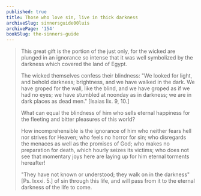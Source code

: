 ```yaml
---
published: true
title: Those who love sin, live in thick darkness
archiveSlug: sinnersguide00luis
archivePage: '154'
bookSlug: the-sinners-guide
---
```


> This great gift is the portion of the just only, for the wicked are plunged in an ignorance so intense that it was well symbolized by the darkness which covered the land of Egypt.
> 
> The wicked themselves confess their blindness: "We looked for light, and behold darkness; brightness, and we have walked in the dark. We have groped for the wall, like the blind, and we have groped as if we had no eyes; we have stumbled at noonday as in darkness; we are in dark places as dead men." [Isaias lix. 9, 10.]
> 
> What can equal the blindness of him who sells eternal happiness for the fleeting and bitter pleasures of this world?
> 
> How incomprehensible is the ignorance of him who neither fears hell nor strives for Heaven; who feels no horror for sin; who disregards the menaces as well as the promises of God; who makes no preparation for death, which hourly seizes its victims; who does not see that momentary joys here are laying up for him eternal torments hereafter!
> 
> "They have not known or understood; they walk on in the darkness" [Ps. lxxxi. 5.] of sin through this life, and will pass from it to the eternal darkness of the life to come.

